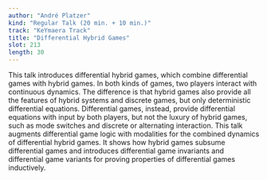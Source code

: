 ```yaml
---
author: "André Platzer"
kind: "Regular Talk (20 min. + 10 min.)"
track: "KeYmaera Track"
title: "Differential Hybrid Games"
slot: 213
length: 30
---
```


This talk introduces differential hybrid games, which combine differential games with hybrid games. In both kinds of games, two players interact with continuous dynamics. The difference is that hybrid games also provide all the features of hybrid systems and discrete games, but only deterministic differential equations. Differential games, instead, provide differential equations with input by both players, but not the luxury of hybrid games, such as mode switches and discrete or alternating interaction. This talk augments differential game logic with modalities for the combined dynamics of differential hybrid games. It shows how hybrid games subsume differential games and introduces differential game invariants and differential game variants for proving properties of differential games inductively.
